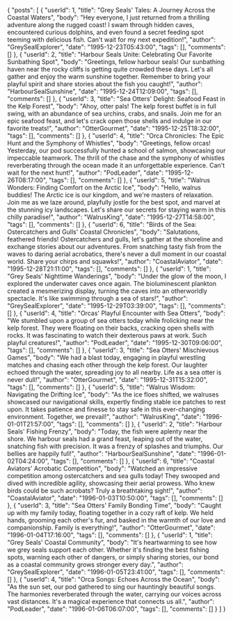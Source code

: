 {
  "posts": [
    {
      "userId": 1,
      "title": "Grey Seals' Tales: A Journey Across the Coastal Waters",
      "body": "Hey everyone, I just returned from a thrilling adventure along the rugged coast! I swam through hidden caves, encountered curious dolphins, and even found a secret feeding spot teeming with delicious fish. Can't wait for my next expedition!",
      "author": "GreySealExplorer",
      "date": "1995-12-23T05:43:00",
      "tags": [],
      "comments": []
    },
    {
      "userId": 2,
      "title": "Harbour Seals Unite: Celebrating Our Favorite Sunbathing Spot",
      "body": "Greetings, fellow harbour seals! Our sunbathing haven near the rocky cliffs is getting quite crowded these days. Let's all gather and enjoy the warm sunshine together. Remember to bring your playful spirit and share stories about the fish you caught!",
      "author": "HarbourSealSunshine",
      "date": "1995-12-24T12:09:00",
      "tags": [],
      "comments": []
    },
    {
      "userId": 3,
      "title": "Sea Otters' Delight: Seafood Feast in the Kelp Forest",
      "body": "Ahoy, otter pals! The kelp forest buffet is in full swing, with an abundance of sea urchins, crabs, and snails. Join me for an epic seafood feast, and let's crack open those shells and indulge in our favorite treats!",
      "author": "OtterGourmet",
      "date": "1995-12-25T18:32:00",
      "tags": [],
      "comments": []
    },
    {
      "userId": 4,
      "title": "Orca Chronicles: The Epic Hunt and the Symphony of Whistles",
      "body": "Greetings, fellow orcas! Yesterday, our pod successfully hunted a school of salmon, showcasing our impeccable teamwork. The thrill of the chase and the symphony of whistles reverberating through the ocean made it an unforgettable experience. Can't wait for the next hunt!",
      "author": "PodLeader",
      "date": "1995-12-26T08:17:00",
      "tags": [],
      "comments": []
    },
    {
      "userId": 5,
      "title": "Walrus Wonders: Finding Comfort on the Arctic Ice",
      "body": "Hello, walrus buddies! The Arctic ice is our kingdom, and we're masters of relaxation. Join me as we laze around, playfully jostle for the best spot, and marvel at the stunning icy landscapes. Let's share our secrets for staying warm in this chilly paradise!",
      "author": "WalrusKing",
      "date": "1995-12-27T14:58:00",
      "tags": [],
      "comments": []
    },
    {
      "userId": 6,
      "title": "Birds of the Sea: Ostercatchers and Gulls' Coastal Chronicles",
      "body": "Salutations, feathered friends! Ostercatchers and gulls, let's gather at the shoreline and exchange stories about our adventures. From snatching tasty fish from the waves to daring aerial acrobatics, there's never a dull moment in our coastal world. Share your chirps and squawks!",
      "author": "CoastalAviator",
      "date": "1995-12-28T21:11:00",
      "tags": [],
      "comments": []
    },
    {
      "userId": 1,
      "title": "Grey Seals' Nighttime Wanderings",
      "body": "Under the glow of the moon, I explored the underwater caves once again. The bioluminescent plankton created a mesmerizing display, turning the caves into an otherworldly spectacle. It's like swimming through a sea of stars!",
      "author": "GreySealExplorer",
      "date": "1995-12-29T03:39:00",
      "tags": [],
      "comments": []
    },
    {
      "userId": 4,
      "title": "Orcas' Playful Encounter with Sea Otters",
      "body": "We stumbled upon a group of sea otters today while frolicking near the kelp forest. They were floating on their backs, cracking open shells with rocks. It was fascinating to watch their dexterous paws at work. Such playful creatures!",
      "author": "PodLeader",
      "date": "1995-12-30T09:06:00",
      "tags": [],
      "comments": []
    },
    {
      "userId": 3,
      "title": "Sea Otters' Mischievous Games",
      "body": "We had a blast today, engaging in playful wrestling matches and chasing each other through the kelp forest. Our laughter echoed through the water, spreading joy to all nearby. Life as a sea otter is never dull!",
      "author": "OtterGourmet",
      "date": "1995-12-31T15:32:00",
      "tags": [],
      "comments": []
    },
    {
      "userId": 5,
      "title": "Walrus Wisdom: Navigating the Drifting Ice",
      "body": "As the ice floes shifted, we walruses showcased our navigational skills, expertly finding stable ice patches to rest upon. It takes patience and finesse to stay safe in this ever-changing environment. Together, we prevail!",
      "author": "WalrusKing",
      "date": "1996-01-01T21:57:00",
      "tags": [],
      "comments": []
    },
    {
      "userId": 2,
      "title": "Harbour Seals' Fishing Frenzy",
      "body": "Today, the fish were aplenty near the shore. We harbour seals had a grand feast, leaping out of the water, snatching fish with precision. It was a frenzy of splashes and triumphs. Our bellies are happily full!",
      "author": "HarbourSealSunshine",
      "date": "1996-01-02T04:24:00",
      "tags": [],
      "comments": []
    },
    {
      "userId": 6,
      "title": "Coastal Aviators' Acrobatic Competition",
      "body": "Watched an impressive competition among ostercatchers and sea gulls today! They swooped and dived with incredible agility, showcasing their aerial prowess. Who knew birds could be such acrobats? Truly a breathtaking sight!",
      "author": "CoastalAviator",
      "date": "1996-01-03T10:50:00",
      "tags": [],
      "comments": []
    },
    {
      "userId": 3,
      "title": "Sea Otters' Family Bonding Time",
      "body": "Caught up with my family today, floating together in a cozy raft of kelp. We held hands, grooming each other's fur, and basked in the warmth of our love and companionship. Family is everything!",
      "author": "OtterGourmet",
      "date": "1996-01-04T17:16:00",
      "tags": [],
      "comments": []
    },
    {
      "userId": 1,
      "title": "Grey Seals' Coastal Community",
      "body": "It's heartwarming to see how we grey seals support each other. Whether it's finding the best fishing spots, warning each other of dangers, or simply sharing stories, our bond as a coastal community grows stronger every day.",
      "author": "GreySealExplorer",
      "date": "1996-01-05T23:41:00",
      "tags": [],
      "comments": []
    },
    {
      "userId": 4,
      "title": "Orca Songs: Echoes Across the Ocean",
      "body": "As the sun set, our pod gathered to sing our hauntingly beautiful songs. The harmonies reverberated through the water, carrying our voices across vast distances. It's a magical experience that connects us all.",
      "author": "PodLeader",
      "date": "1996-01-06T06:07:00",
      "tags": [],
      "comments": []
    }
  ]
}
